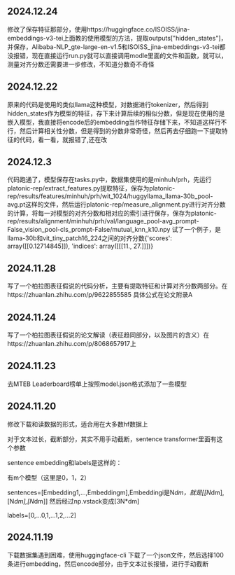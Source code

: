## 2024.12.24
  修改了保存特征那部分，使用https://huggingface.co/ISOISS/jina-embeddings-v3-tei上面教的使用模型的方法，提取outputs["hidden_states"]，并保存，Alibaba-NLP_gte-large-en-v1.5和ISOISS_jina-embeddings-v3-tei都没报错，现在直接运行run.py就可以直接调用modle里面的文件和函数，就可以，测量对齐分数还需要进一步修改，不知道分数奇不奇怪
## 2024.12.22
  原来的代码是使用的类似llama这种模型，对数据进行tokenizer，然后得到hidden_states作为模型的特征，存下来计算后续的相似分数，但是现在使用的是嵌入模型，我直接将encode后的embedding当作特征存储下来，不知道这样行不行，然后计算相关性分数，但是得到的分数非常奇怪，然后再去仔细跑一下提取特征的代码，看一看，就报错了,还在改
## 2024.12.3
  代码跑通了，模型保存在tasks.py中，数据集使用的是minhuh/prh，先运行platonic-rep/extract_features.py提取特征，保存为platonic-rep/results/features/minhuh/prh/wit_1024/huggyllama_llama-30b_pool-avg.pt这样的文件，然后运行platonic-rep/measure_alignment.py进行对齐分数的计算，将每一对模型的对齐分数和相对应的索引进行保存，保存为platonic-rep/results/alignment/minhuh/prh/val/language_pool-avg_prompt-False_vision_pool-cls_prompt-False/mutual_knn_k10.npy
  试了一个例子，是llama-30b和vit_tiny_patch16_224之间的对齐分数{'scores': array([[0.12714845]]), 'indices': array([[[11., 27.]]])}
## 2024.11.28
  写了一个柏拉图表征假说的代码分析，主要有提取特征和计算对齐分数两部分。在https://zhuanlan.zhihu.com/p/9622855585 具体公式在论文附录A
## 2024.11.24
  写了一个柏拉图表征假说的论文解读（表征趋同部分，以及图片的含义）在https://zhuanlan.zhihu.com/p/8068657917上
## 2024.11.23
 去MTEB Leaderboard榜单上按照model.json格式添加了一些模型
## 2024.11.20
 修改下载和读数据的形式，适合用在大多数hf数据上
  
  对于文本过长，截断部分，其实不用手动截断，sentence transformer里面有这个参数
  
  sentence embedding和labels是这样的：
  
  有m个模型（这里是0，1，2）
 
 sentences=[Embedding1,...,Embeddingm],Embeddingi是N*dm，就是[[N*dm],[N*dm],[N*dm]]
  然后经过np.vstack变成[3N*dm]
  
  labels=[0,...0,1,...1,2,...2]
## 2024.11.19 
  下载数据集遇到困难，使用huggingface-cli 下载了一个json文件，然后选择100条进行embedding，然后encode部分，由于文本过长报错，进行手动截断
